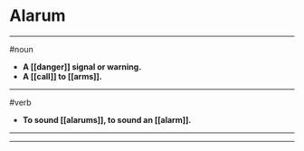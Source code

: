 # Alarum
---
#noun
- **A [[danger]] signal or warning.**
- **A [[call]] to [[arms]].**
---
#verb
- **To sound [[alarums]], to sound an [[alarm]].**
---
---
